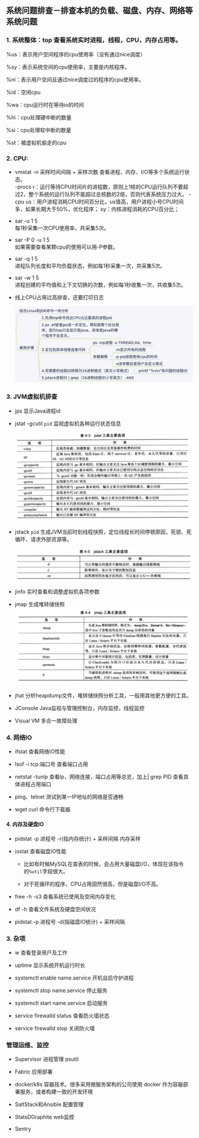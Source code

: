 
## 系统问题排查－排查本机的负载、磁盘、内存、网络等系统问题


### 1. 系统整体：top  查看系统实时进程，线程，CPU，内存占用等。
  %us：表示用户空间程序的cpu使用率（没有通过nice调度）

  %sy：表示系统空间的cpu使用率，主要是内核程序。

  %ni：表示用户空间且通过nice调度过的程序的cpu使用率。

  %id：空闲cpu

  %wa：cpu运行时在等待io的时间

  %hi：cpu处理硬中断的数量

  %si：cpu处理软中断的数量

  %st：被虚拟机偷走的cpu


### 2. CPU:
- vmstat -n 采样时间间隔 + 采样次数
  查看进程、内存、I/O等多个系统运行状态。  
  -procs
    r：运行等待CPU时间片的进程数，原则上1核的CPU运行队列不要超过2，整个系统的运行队列不能超过总核数的2倍，否则代表系统压力过大。
  -cpu
    us：用户进程消耗CPU时间百分比，us值高，用户进程小号CPU时间多，如果长期大于50%，优化程序；
    sy：内核进程消耗的CPU百分比；

- sar -u 1 5  
  每1秒采集一次CPU使用率，共采集5次。

- sar -P 0 -u 1 5  
  如果需要查看某颗cpu的使用可以用-P参数。

- sar -q 1 5  
  进程队列长度和平均负载状态，例如每1秒采集一次，共采集5次。

- sar -w 1 5  
  进程创建的平均值和上下文切换的次数，例如每1秒收集一次，共收集5次。

- 线上CPU占用过高排查，还要打印日志

  <img src="../0.Resources/Java/cpu占用过高排查.png">


### 3. JVM虚拟机排查
- jps 显示Java进程id

- jstat -gcutil `pid`
  监视虚拟机各种运行状态信息

  <img src="../0.Resources/Java/JUC-JVM/jstat主要选项.png">

- jstack `pid` 
  生成JVM当前时刻线程快照，定位线程长时间停顿原因，死锁、死循环、请求外部资源等。

  <img src="../0.Resources/Java/JUC-JVM/jstack主要选项.png">

- jinfo 实时查看和调整虚拟机各项参数

- jmap 生成堆转储快照
  <img src="../0.Resources/Java/JUC-JVM/jmap主要选项.png">

- jhat 
  分析heapdump文件，堆转储快照分析工具，一般用其他更方便的工具。

- JConsole
  Java监视与管理控制台，内存监控，线程监控

- Visual VM
  多合一故障处理


### 4. 网络IO
- ifstat 
  查看网络IO性能

- lsof -i tcp:端口号
  查看端口占用

- netstat -tunlp
  查看Ip，网络连接，端口占用等总览，加上| grep PID 查看具体进程占用端口

- ping、telnet
  测试到某一IP地址的网络是否通畅
    
- wget curl
  命令行下载器


#### 4. 内存及硬盘IO
- pidstat -p 进程号 -r(指内存统计) + 采样间隔
  内存采样

- iostat 查看磁盘IO性能
  - 比如有时候MySQL在查表的时候，会占用大量磁盘I/O，体现在该指令的`%util`字段很大。  

  - 对于死循环的程序，CPU占用固然很高，但是磁盘I/O不高。

- free -h -s3
  查看系统已使用及空闲内存变化

- df -h
  查看文件系统及硬盘空间状况

- pidstat -p 进程号 -d(指磁盘IO统计) + 采样间隔


### 3. 杂项
<!-- - iostat -->
  <!-- 查看cpu统计及io统计信息 -->

- w
  查看登录用户及工作

- uptime
  显示系统开机运行时长

- systemctl enable name.service
  开机自启守护进程

- systemctl stop name.service
  停止服务

- systemctl start name.service
  启动服务

- service firewalld status 
  查看防火墙状态

- service firewalld stop
  关闭防火墙


### 管理运维、监控
- Supervisor 进程管理
  psutil

- Fabric
  应用部署

- docker/k8s 
  容器技术。很多采用微服务架构的公司使用 docker 作为容器部署服务，或者构建一致的开发环境

- SaltStack和Ansible
  配置管理

- StatsDGraphite
  web监控

- Sentry
